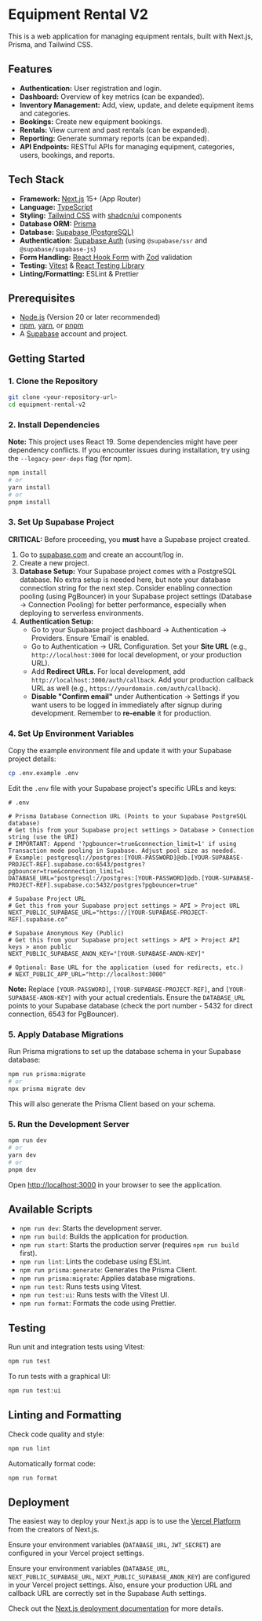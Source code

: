 # Equipment Rental V2

This is a web application for managing equipment rentals, built with Next.js, Prisma, and Tailwind CSS.

## Features

- **Authentication:** User registration and login.
- **Dashboard:** Overview of key metrics (can be expanded).
- **Inventory Management:** Add, view, update, and delete equipment items and categories.
- **Bookings:** Create new equipment bookings.
- **Rentals:** View current and past rentals (can be expanded).
- **Reporting:** Generate summary reports (can be expanded).
- **API Endpoints:** RESTful APIs for managing equipment, categories, users, bookings, and reports.

## Tech Stack

- **Framework:** [Next.js](https://nextjs.org/) 15+ (App Router)
- **Language:** [TypeScript](https://www.typescriptlang.org/)
- **Styling:** [Tailwind CSS](https://tailwindcss.com/) with [shadcn/ui](https://ui.shadcn.com/) components
- **Database ORM:** [Prisma](https://www.prisma.io/)
- **Database:** [Supabase (PostgreSQL)](https://supabase.com/)
- **Authentication:** [Supabase Auth](https://supabase.com/auth) (using `@supabase/ssr` and `@supabase/supabase-js`)
- **Form Handling:** [React Hook Form](https://react-hook-form.com/) with [Zod](https://zod.dev/) validation
- **Testing:** [Vitest](https://vitest.dev/) & [React Testing Library](https://testing-library.com/)
- **Linting/Formatting:** ESLint & Prettier

## Prerequisites

- [Node.js](https://nodejs.org/) (Version 20 or later recommended)
- [npm](https://www.npmjs.com/), [yarn](https://yarnpkg.com/), or [pnpm](https://pnpm.io/)
- A [Supabase](https://supabase.com/) account and project.

## Getting Started

### 1. Clone the Repository

```bash
git clone <your-repository-url>
cd equipment-rental-v2
```

### 2. Install Dependencies

**Note:** This project uses React 19. Some dependencies might have peer dependency conflicts. If you encounter issues during installation, try using the `--legacy-peer-deps` flag (for npm).

```bash
npm install
# or
yarn install
# or
pnpm install
```

### 3. Set Up Supabase Project

**CRITICAL:** Before proceeding, you **must** have a Supabase project created.
1. Go to [supabase.com](https://supabase.com/) and create an account/log in.
2. Create a new project.
3. **Database Setup:** Your Supabase project comes with a PostgreSQL database. No extra setup is needed here, but note your database connection string for the next step. Consider enabling connection pooling (using PgBouncer) in your Supabase project settings (Database -> Connection Pooling) for better performance, especially when deploying to serverless environments.
4. **Authentication Setup:**
   - Go to your Supabase project dashboard -> Authentication -> Providers. Ensure 'Email' is enabled.
   - Go to Authentication -> URL Configuration. Set your **Site URL** (e.g., `http://localhost:3000` for local development, or your production URL).
   - Add **Redirect URLs**. For local development, add `http://localhost:3000/auth/callback`. Add your production callback URL as well (e.g., `https://yourdomain.com/auth/callback`).
   - **Disable "Confirm email"** under Authentication -> Settings if you want users to be logged in immediately after signup during development. Remember to **re-enable** it for production.

### 4. Set Up Environment Variables

Copy the example environment file and update it with your Supabase project details:

```bash
cp .env.example .env
```

Edit the `.env` file with your Supabase project's specific URLs and keys:

```dotenv
# .env

# Prisma Database Connection URL (Points to your Supabase PostgreSQL database)
# Get this from your Supabase project settings > Database > Connection string (use the URI)
# IMPORTANT: Append '?pgbouncer=true&connection_limit=1' if using Transaction mode pooling in Supabase. Adjust pool size as needed.
# Example: postgresql://postgres:[YOUR-PASSWORD]@db.[YOUR-SUPABASE-PROJECT-REF].supabase.co:6543/postgres?pgbouncer=true&connection_limit=1
DATABASE_URL="postgresql://postgres:[YOUR-PASSWORD]@db.[YOUR-SUPABASE-PROJECT-REF].supabase.co:5432/postgres?pgbouncer=true"

# Supabase Project URL
# Get this from your Supabase project settings > API > Project URL
NEXT_PUBLIC_SUPABASE_URL="https://[YOUR-SUPABASE-PROJECT-REF].supabase.co"

# Supabase Anonymous Key (Public)
# Get this from your Supabase project settings > API > Project API keys > anon public
NEXT_PUBLIC_SUPABASE_ANON_KEY="[YOUR-SUPABASE-ANON-KEY]"

# Optional: Base URL for the application (used for redirects, etc.)
# NEXT_PUBLIC_APP_URL="http://localhost:3000"
```
**Note:** Replace `[YOUR-PASSWORD]`, `[YOUR-SUPABASE-PROJECT-REF]`, and `[YOUR-SUPABASE-ANON-KEY]` with your actual credentials. Ensure the `DATABASE_URL` points to your Supabase database (check the port number - 5432 for direct connection, 6543 for PgBouncer).

### 5. Apply Database Migrations

Run Prisma migrations to set up the database schema in your Supabase database:

```bash
npm run prisma:migrate
# or
npx prisma migrate dev
```

This will also generate the Prisma Client based on your schema.

### 5. Run the Development Server

```bash
npm run dev
# or
yarn dev
# or
pnpm dev
```

Open [http://localhost:3000](http://localhost:3000) in your browser to see the application.

## Available Scripts

- `npm run dev`: Starts the development server.
- `npm run build`: Builds the application for production.
- `npm run start`: Starts the production server (requires `npm run build` first).
- `npm run lint`: Lints the codebase using ESLint.
- `npm run prisma:generate`: Generates the Prisma Client.
- `npm run prisma:migrate`: Applies database migrations.
- `npm run test`: Runs tests using Vitest.
- `npm run test:ui`: Runs tests with the Vitest UI.
- `npm run format`: Formats the code using Prettier.

## Testing

Run unit and integration tests using Vitest:

```bash
npm run test
```

To run tests with a graphical UI:

```bash
npm run test:ui
```

## Linting and Formatting

Check code quality and style:

```bash
npm run lint
```

Automatically format code:

```bash
npm run format
```

## Deployment

The easiest way to deploy your Next.js app is to use the [Vercel Platform](https://vercel.com/new?utm_medium=default-template&filter=next.js&utm_source=create-next-app&utm_campaign=create-next-app-readme) from the creators of Next.js.

Ensure your environment variables (`DATABASE_URL`, `JWT_SECRET`) are configured in your Vercel project settings.

Ensure your environment variables (`DATABASE_URL`, `NEXT_PUBLIC_SUPABASE_URL`, `NEXT_PUBLIC_SUPABASE_ANON_KEY`) are configured in your Vercel project settings. Also, ensure your production URL and callback URL are correctly set in the Supabase Auth settings.

Check out the [Next.js deployment documentation](https://nextjs.org/docs/app/building-your-application/deploying) for more details.
